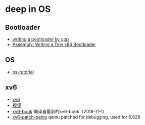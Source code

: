 # deep in OS

## Bootloader
- [writing a bootloader by cpp](http://3zanders.co.uk/2017/10/13/writing-a-bootloader/)
- [Assembly: Writing a Tiny x86 Bootloader](http://joebergeron.io/posts/post_two.html)

## OS

- [os-tutorial](https://github.com/cfenollosa/os-tutorial)

## xv6

- [xv6](https://github.com/mit-pdos/xv6-public)
- [视频](https://www.youtube.com/watch?v=k51934LHz3k&list=PLEJxKK7AcSEGPOCFtQTJhOElU44J_JAun)
- [xv6-book](./xv6-book.pdf) 编译自最新的xv6-book（2018-11-1）
- [xv6-patch-qemu](https://github.com/mit-pdos/6.828-qemu) qemu patched for debugging, used for 6.828
